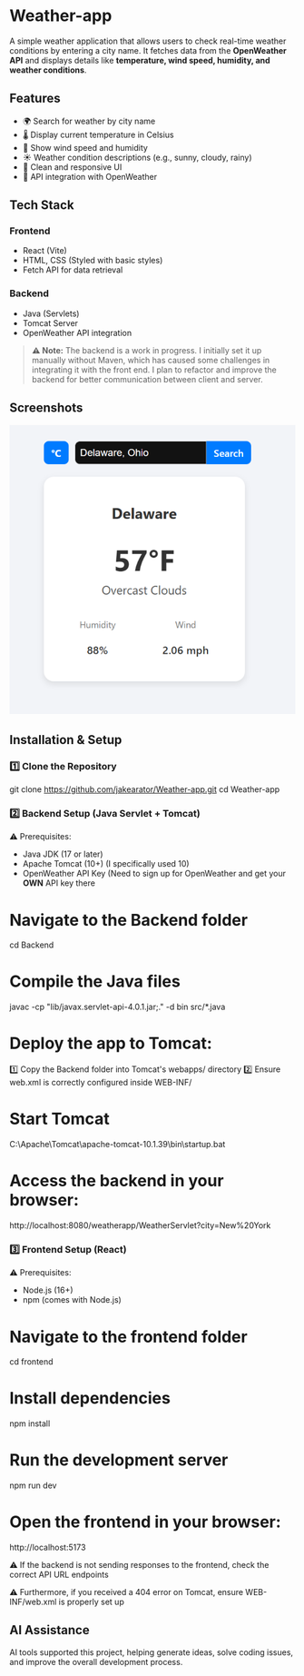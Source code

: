 # Weather-app 

A simple weather application that allows users to check real-time weather conditions by entering a city name. It fetches data from the **OpenWeather API** and displays details like **temperature, wind speed, humidity, and weather conditions**.

## Features

- 🌍 Search for weather by city name
- 🌡️ Display current temperature in Celsius
- 💨 Show wind speed and humidity
- ☀️ Weather condition descriptions (e.g., sunny, cloudy, rainy)
- 🎨 Clean and responsive UI
- 🔗 API integration with OpenWeather

## Tech Stack

### **Frontend**
- React (Vite)
- HTML, CSS (Styled with basic styles)
- Fetch API for data retrieval

### **Backend**
- Java (Servlets)
- Tomcat Server
- OpenWeather API integration

> **⚠️ Note:** The backend is a work in progress. I initially set it up manually without Maven, which has caused some challenges in integrating it with the front end. I plan to refactor and improve the backend for better communication between client and server.

## Screenshots
![Weather App Screenshot](frontend/public/screenshots/Screenshot%202025-04-05%20172543.png)


## Installation & Setup

### 1️⃣ Clone the Repository

git clone https://github.com/jakearator/Weather-app.git
cd Weather-app

### 2️⃣ Backend Setup (Java Servlet + Tomcat)

⚠️ Prerequisites:
- Java JDK (17 or later)
- Apache Tomcat (10+) (I specifically used 10)
- OpenWeather API Key (Need to sign up for OpenWeather and get your **OWN** API key there

# Navigate to the Backend folder
cd Backend

# Compile the Java files
javac -cp "lib/javax.servlet-api-4.0.1.jar;." -d bin src/*.java

# Deploy the app to Tomcat:
 1️⃣ Copy the Backend folder into Tomcat's webapps/ directory
 2️⃣ Ensure web.xml is correctly configured inside WEB-INF/

# Start Tomcat
C:\Apache\Tomcat\apache-tomcat-10.1.39\bin\startup.bat

# Access the backend in your browser:
http://localhost:8080/weatherapp/WeatherServlet?city=New%20York

### 3️⃣ Frontend Setup (React) 

⚠️ Prerequisites:
- Node.js (16+)
- npm (comes with Node.js)

# Navigate to the frontend folder
cd frontend

# Install dependencies
npm install

# Run the development server
npm run dev

# Open the frontend in your browser:
http://localhost:5173

⚠️ If the backend is not sending responses to the frontend, check the correct API URL endpoints

⚠️ Furthermore, if you received a 404 error on Tomcat, ensure WEB-INF/web.xml is properly set up


## AI Assistance

AI tools supported this project, helping generate ideas, solve coding issues, and improve the overall development process.
